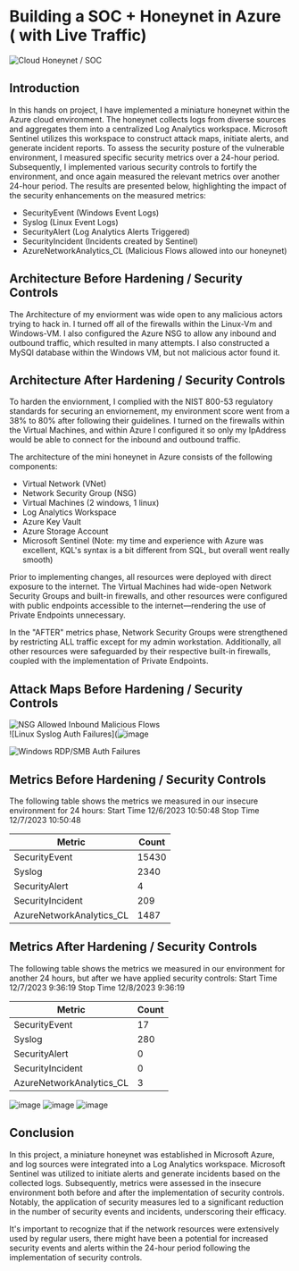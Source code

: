 # Building a SOC + Honeynet in Azure ( with Live Traffic)
![Cloud Honeynet / SOC](https://i.imgur.com/ZWxe03e.jpg)

## Introduction

In this hands on project, I have implemented a miniature honeynet within the Azure cloud environment. The honeynet collects logs from diverse sources and aggregates them into a centralized Log Analytics workspace. Microsoft Sentinel utilizes this workspace to construct attack maps, initiate alerts, and generate incident reports. To assess the security posture of the vulnerable environment, I measured specific security metrics over a 24-hour period. Subsequently, I implemented various security controls to fortify the environment, and once again measured the relevant metrics over another 24-hour period. The results are presented below, highlighting the impact of the security enhancements on the measured metrics:

- SecurityEvent (Windows Event Logs)
- Syslog (Linux Event Logs)
- SecurityAlert (Log Analytics Alerts Triggered)
- SecurityIncident (Incidents created by Sentinel)
- AzureNetworkAnalytics_CL (Malicious Flows allowed into our honeynet)

## Architecture Before Hardening / Security Controls
The Architecture of my enviorment was wide open to any malicious actors trying to hack in. I turned off all of the firewalls within the Linux-Vm and Windows-VM. I also configured the Azure NSG to allow any inbound and outbound traffic, which resulted in many attempts. I also constructed a MySQl database within the Windows VM, but not malicious actor found it. 


## Architecture After Hardening / Security Controls
To harden the enviornment, I complied with the NIST 800-53 regulatory standards for securing an enviornement, my environment score went from a 38% to 80% after following their guidelines. I turned on the firewalls within the Virtual Machines, and within Azure I configured it so only my IpAddress would be able to connect for the inbound and outbound traffic. 


The architecture of the mini honeynet in Azure consists of the following components:

- Virtual Network (VNet)
- Network Security Group (NSG)
- Virtual Machines (2 windows, 1 linux)
- Log Analytics Workspace
- Azure Key Vault
- Azure Storage Account
- Microsoft Sentinel (Note: my time and experience with Azure was excellent, KQL's syntax is a bit different from SQL, but overall went really smooth)


Prior to implementing changes, all resources were deployed with direct exposure to the internet. The Virtual Machines had wide-open Network Security Groups and built-in firewalls, and other resources were configured with public endpoints accessible to the internet—rendering the use of Private Endpoints unnecessary.

In the "AFTER" metrics phase, Network Security Groups were strengthened by restricting ALL traffic except for my admin workstation. Additionally, all other resources were safeguarded by their respective built-in firewalls, coupled with the implementation of Private Endpoints.

## Attack Maps Before Hardening / Security Controls
![NSG Allowed Inbound Malicious Flows](![image](https://github.com/whitehillnate/Azure-Soc/assets/148999138/54df7057-f104-42e9-8ec5-af68dfe365ad)
)<br>
![Linux Syslog Auth Failures](![image](https://github.com/whitehillnate/Azure-Soc/assets/148999138/7740c48b-b651-4998-a1e4-32dc7b5d781d)

![Windows RDP/SMB Auth Failures](![image](https://github.com/whitehillnate/Azure-Soc/assets/148999138/f59739dd-d4d6-4671-8fcc-206a9efae5a1)
)<br>

## Metrics Before Hardening / Security Controls

The following table shows the metrics we measured in our insecure environment for 24 hours:
Start Time 12/6/2023 10:50:48
Stop Time 12/7/2023 10:50:48

| Metric                   | Count
| ------------------------ | -----
| SecurityEvent            | 15430
| Syslog                   | 2340
| SecurityAlert            | 4
| SecurityIncident         | 209
| AzureNetworkAnalytics_CL | 1487



## Metrics After Hardening / Security Controls

The following table shows the metrics we measured in our environment for another 24 hours, but after we have applied security controls:
Start Time 12/7/2023 9:36:19
Stop Time 12/8/2023 9:36:19

| Metric                   | Count
| ------------------------ | -----
| SecurityEvent            | 17
| Syslog                   | 280
| SecurityAlert            | 0
| SecurityIncident         | 0
| AzureNetworkAnalytics_CL | 3

![image](https://github.com/whitehillnate/Azure-Soc/assets/148999138/2e90fb82-9587-4a56-9deb-8c0916a7ff48)
![image](https://github.com/whitehillnate/Azure-Soc/assets/148999138/a5105e92-b2eb-4fd0-a446-39458b24c5cd)
![image](https://github.com/whitehillnate/Azure-Soc/assets/148999138/5bf1df39-cdbe-43cd-a383-5fe740179b17)





## Conclusion

In this project, a miniature honeynet was established in Microsoft Azure, and log sources were integrated into a Log Analytics workspace. Microsoft Sentinel was utilized to initiate alerts and generate incidents based on the collected logs. Subsequently, metrics were assessed in the insecure environment both before and after the implementation of security controls. Notably, the application of security measures led to a significant reduction in the number of security events and incidents, underscoring their efficacy.

It's important to recognize that if the network resources were extensively used by regular users, there might have been a potential for increased security events and alerts within the 24-hour period following the implementation of security controls.
